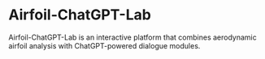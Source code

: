 # Airfoil-ChatGPT-Lab
Airfoil-ChatGPT-Lab is an interactive platform that combines aerodynamic airfoil analysis with ChatGPT-powered dialogue modules.
